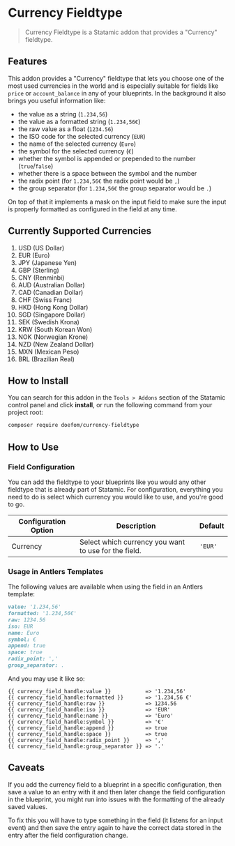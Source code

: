 # Currency Fieldtype

> Currency Fieldtype is a Statamic addon that provides a "Currency" fieldtype.

## Features

This addon provides a "Currency" fieldtype that lets you choose one of the most used currencies in the world and is
especially
suitable for fields like `price` or `account_balance` in any of your blueprints. In the background it also brings you
useful information like:

- the value as a string (`1.234,56`)
- the value as a formatted string (`1.234,56€`)
- the raw value as a float (`1234.56`)
- the ISO code for the selected currency (`EUR`)
- the name of the selected currency (`Euro`)
- the symbol for the selected currency (`€`)
- whether the symbol is appended or prepended to the number (`true`/`false`)
- whether there is a space between the symbol and the number
- the radix point (for `1.234,56€` the radix point would be `,`)
- the group separator (for `1.234,56€` the group separator would be `.`)

On top of that it implements a mask on the input field to make sure the input is properly formatted as configured in the
field at any time.

## Currently Supported Currencies

1. USD (US Dollar)
2. EUR (Euro)
3. JPY (Japanese Yen)
4. GBP (Sterling)
5. CNY (Renminbi)
6. AUD (Australian Dollar)
7. CAD (Canadian Dollar)
8. CHF (Swiss Franc)
9. HKD (Hong Kong Dollar)
10. SGD (Singapore Dollar)
11. SEK (Swedish Krona)
12. KRW (South Korean Won)
13. NOK (Norwegian Krone)
14. NZD (New Zealand Dollar)
15. MXN (Mexican Peso)
16. BRL (Brazilian Real)

## How to Install

You can search for this addon in the `Tools > Addons` section of the Statamic control panel and click **install**, or
run the following command from your project root:

``` bash
composer require doefom/currency-fieldtype
```

## How to Use

### Field Configuration

You can add the fieldtype to your blueprints like you would any other fieldtype that is already part of Statamic. For
configuration, everything you need to do is select which currency you would like to use, and you're good to go.

| Configuration Option | Description                                          | Default |
|----------------------|------------------------------------------------------|---------|
| Currency             | Select which currency you want to use for the field. | `'EUR'` |

### Usage in Antlers Templates

The following values are available when using the field in an Antlers template:

```markdown
value: '1.234,56'
formatted: '1.234,56€'
raw: 1234.56
iso: EUR
name: Euro
symbol: €
append: true
space: true
radix_point: ','
group_separator: .
```

And you may use it like so:

```text
{{ currency_field_handle:value }}           => '1.234,56'
{{ currency_field_handle:formatted }}       => '1.234,56 €'
{{ currency_field_handle:raw }}             => 1234.56
{{ currency_field_handle:iso }}             => 'EUR'
{{ currency_field_handle:name }}            => 'Euro'
{{ currency_field_handle:symbol }}          => '€'
{{ currency_field_handle:append }}          => true
{{ currency_field_handle:space }}           => true
{{ currency_field_handle:radix_point }}     => ','
{{ currency_field_handle:group_separator }} => '.'
```

## Caveats

If you add the currency field to a blueprint in a specific configuration, then save a value to an entry with it and then
later change the field configuration in the blueprint, you might run into issues with the formatting of the already
saved values.

To fix this you will have to type something in the field (it listens for an input event) and then save the entry again
to have the correct data stored in the entry after the field configuration change.
